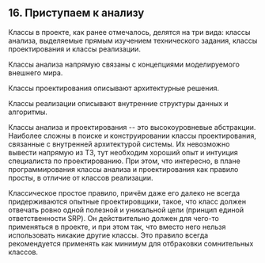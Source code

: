 ## 16. Приступаем к анализу

Классы в проекте, как ранее отмечалось, делятся на три вида: классы анализа, выделяемые прямым изучением технического задания, классы проектирования и классы реализации.

Классы анализа напрямую связаны с концепциями моделируемого внешнего мира.

Классы проектирования описывают архитектурные решения.

Классы реализации описывают внутренние структуры данных и алгоритмы.

Классы анализа и проектирования -- это высокоуровневые абстракции. Наиболее сложны в поиске и конструировании классы проектирования, связанные с внутренней архитектурой системы. Их невозможно вывести напрямую из ТЗ, тут необходим хороший опыт и интуиция специалиста по проектированию. При этом, что интересно, в плане программирования классы анализа и проектирования как правило просты, в отличие от классов реализации.

Классическое простое правило, причём даже его далеко не всегда придерживаются опытные проектировщики, такое, что класс должен отвечать ровно одной полезной и уникальной цели (принцип единой ответственности SRP). Он действительно должен для чего-то применяться в проекте, и при этом так, что вместо него нельзя использовать никакие другие классы. Это правило всегда рекомендуется применять как минимум для отбраковки сомнительных классов.
